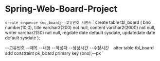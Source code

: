 # Spring-Web-Board-Project

`
create sequence seq_board;--고유번호 시퀀스
`
`
create table tbl_board (
bno number(10,0),
title varchar2(200) not null,
content varchar2(2000) not null,
writer varchar2(50) not null,
regdate date default sysdate,
updatedate date default sysdate
);

--고유번호
--제목
--내용
--작성자
--생성시간
--수정시간
`
`
alter table tbl_board add constraint pk_board
primary key (bno);--pk
`
